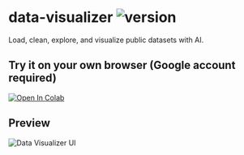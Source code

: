 # data-visualizer ![version](https://img.shields.io/github/v/tag/siujeff/data-visualizer?label=version)
Load, clean, explore, and visualize public datasets with AI. 

## Try it on your own browser (Google account required)
[![Open In Colab](https://colab.research.google.com/assets/colab-badge.svg)](
https://colab.research.google.com/github/siujeff/data-visualizer/blob/main/notebooks/Data_Visualizer.ipynb)

## Preview
![Data Visualizer UI](assets/preview.gif)

